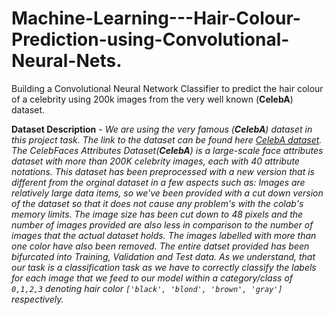 # Machine-Learning---Hair-Colour-Prediction-using-Convolutional-Neural-Nets.
Building a Convolutional Neural Network Classifier to predict the hair colour of a celebrity using 200k images from the very well known (**CelebA**) dataset.

**Dataset Description** - *We are using the very famous (**CelebA**) dataset in this project task. The link to the dataset can be found here
[CelebA dataset](http://mmlab.ie.cuhk.edu.hk/projects/CelebA.html). The CelebFaces Attributes Dataset(**CelebA**) is a large-scale face attributes
dataset with more than 200K celebrity images, each with 40 attribute notations. This dataset has been preprocessed with a new version that is different
from the orginal dataset in a few aspects such as: Images are relatively large data items, so we've been provided with a cut down version of the dataset
so that it does not cause any problem's with the colab's memory limits. The image size has been cut down to 48 pixels and the number of images provided
are also less in comparison to the number of images that the actual dataset holds. The images labelled with more than one color have also been removed. 
The entire datset provided has been bifurcated into Training, Validation and Test data. As we understand, that our task is a classification task as we have
to correctly classify the labels for each image that we feed to our model within a category/class of `0,1,2,3` denoting hair color 
`['black', 'blond', 'brown', 'gray']` respectively.*
